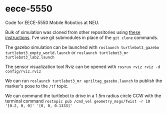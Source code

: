 # eece-5550
Code for EECE-5550 Mobile Robotics at NEU.

Bulk of simulation was cloned from other repositories using [these instructions](https://github.com/tkelestemur/turtlebot3_mr). I've use git submodules in place of the `git clone` commands.

The gazebo simulation can be launched with
`roslaunch turtlebot3_gazebo turtlebot3_empty_world.launch`
or
`roslaunch turtlebot3_mr turtlebot3_lab2.launch`

The sensor visualization tool Rviz can be opened with
`rosrun rviz rviz -d config/rviz.rviz`

We can run `roslaunch turtlebot3_mr apriltag_gazebo.launch` to publish the marker's pose to the `/tf` topic.

We can command the turtlebot to drive in a 1.5m radius circle CCW with the terminal command
`rostopic pub /cmd_vel geometry_msgs/Twist -r 10 '[0.2, 0, 0]' '[0, 0, 0.1333]'`
